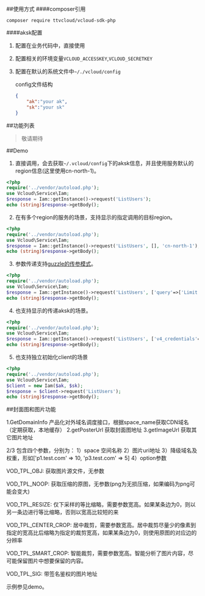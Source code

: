 ##使用方式
####composer引用
```shell
composer require ttvcloud/vcloud-sdk-php
```
####aksk配置

1. 配置在业务代码中，直接使用

2. 配置相关的环境变量`VCLOUD_ACCESSKEY`,`VCLOUD_SECRETKEY`

3. 配置在默认的系统文件中`~/./vcloud/config`

   config文件结构

   ```json
   {
       "ak":"your ak",
       "sk":"your sk"
   }
   ```

##功能列表

>敬请期待

##Demo

1. 直接调用，会去获取`~/.vcloud/config`下的aksk信息，并且使用服务默认的region信息(这里使用cn-north-1)。

```php
<?php
require('../vendor/autoload.php');
use Vcloud\Service\Iam;
$response = Iam::getInstance()->request('ListUsers');
echo (string)$response->getBody();
```

2. 在有多个region的服务的场景，支持显示的指定调用的目标region。

```php
<?php
require('../vendor/autoload.php');
use Vcloud\Service\Iam;
$response = Iam::getInstance()->request('ListUsers', [], 'cn-north-1');
echo (string)$response->getBody();
```

3. 参数传递支持[guzzle的传参模式](<http://docs.guzzlephp.org/en/stable/request-options.html>)。

```php
<?php
require('../vendor/autoload.php');
use Vcloud\Service\Iam;
$response = Iam::getInstance()->request('ListUsers', ['query'=>['Limit'=>10, 'Offset'=>0]], 'cn-north-1');
echo (string)$response->getBody();
```

4. 也支持显示的传递aksk的场景。

```php
<?php
require('../vendor/autoload.php');
use Vcloud\Service\Iam;
$response = Iam::getInstance()->request('ListUsers', ['v4_credentials'=>['ak'=>$ak, 'sk'=>$sk], 'query'=>['Limit'=>10, 'Offset'=>0]], 'cn-north-1');
echo (string)$response->getBody();
```

5. 也支持独立初始化client的场景

```php
<?php
require('../vendor/autoload.php');
use Vcloud\Service\Iam;
$client = new Iam($ak, $sk);
$response = $client->request('ListUsers');
echo (string)$response->getBody();
```

##封面图和图片功能

1.GetDomainInfo 产品化对外域名调度接口，根据space_name获取CDN域名（定期获取，本地缓存）
2.getPosterUrl 获取封面图地址
3.getImageUrl 获取其它图片地址

2/3 包含四个参数，分别为：
1）space 空间名称
2）图片uri地址
3）降级域名及权重，形如['p1.test.com' => 10, 'p3.test.com' => 5]
4）option参数

VOD_TPL_OBJ: 获取图片源文件，无参数

VOD_TPL_NOOP: 获取压缩的原图，无参数(png为无损压缩，如果编码为png可能会变大)

VOD_TPL_RESIZE: 仅下采样的等比缩略，需要参数宽高。如果某条边为0，则以另一条边进行等比缩略，否则以宽高比较短的来

VOD_TPL_CENTER_CROP: 居中裁剪，需要参数宽高。居中裁剪尽量少的像素到指定的宽高比后缩略为指定的裁剪宽高，如果某条边为0，则使用原图的对应边的分辨率

VOD_TPL_SMART_CROP: 智能裁剪，需要参数宽高。智能分析了图片内容，尽可能保留图片中想要保留的内容。

VOD_TPL_SIG: 带签名鉴权的图片地址

示例参见demo。
